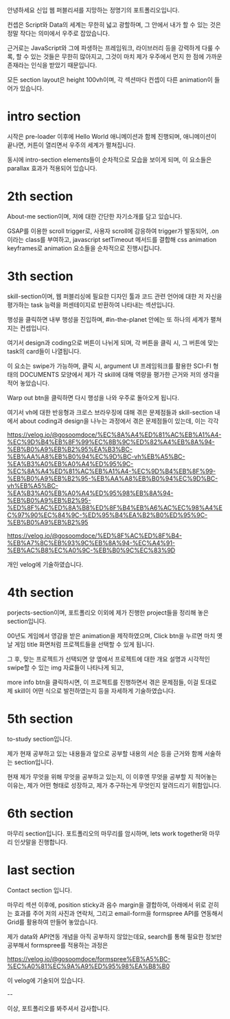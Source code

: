 안녕하세요 신입 웹 퍼블리셔를 지망하는 정명기의 포트폴리오입니다.

컨셉은 Script와 Data의 세계는 무한히 넓고 광할하며, 그 안에서 내가 할 수 있는 것은 정말 작다는 의미에서 우주로 잡았습니다.

근거로는 JavaScript와 그에 파생하는 프레임워크, 라이브러리 등을 강력하게 다룰 수록, 할 수 있는 것들은 무한히 많아지고, 그것이 마치 제가 우주에서 먼지 한 점에 가까운 존재라는 인식을 받았기 때문입니다.

모든 section layout은 height 100vh이며, 각 섹션마다 컨셉이 다른 animation이 들어가 있습니다.

# intro section

시작은 pre-loader 이후에 Hello World 애니메이션과 함께 진행되며, 애니메이션이 끝나면, 커튼이 열리면서 우주의 세계가 펼쳐집니다.

동시에 intro-section elements들이 순차적으로 모습을 보이게 되며, 이 요소들은 parallax 효과가 적용되어 있습니다.

# 2th section

About-me section이며, 저에 대한 간단한 자기소개를 담고 있습니다.

GSAP를 이용한 scroll trigger로, 사용자 scroll에 감응하여 trigger가 발동되어, .on이라는 class를 부여하고, javascript setTimeout 메서드를 결합해 css animation keyframes로 animation 요소들을 순차적으로 진행시킵니다.


# 3th section

skill-section이며, 웹 퍼블리싱에 필요한 디자인 툴과 코드 관련 언어에 대한 저 자신을 평가하는 task 능력을 퍼센테이지로 반환하여 나타내는 섹션입니다.

행성을 클릭하면 내부 행성을 진입하며, #in-the-planet 안에는 또 하나의 세계가 펼쳐지는 컨셉입니다.

여기서 design과 coding으로 버튼이 나뉘게 되며, 각 버튼을 클릭 시, 그 버튼에 맞는 task의 card들이 나열됩니다.

이 요소는 swipe가 가능하며, 클릭 시, argument UI 프레임워크를 활용한 SCI-FI 형태의 DOCUMENTS 모양에서 제가 각 skill에 대해 역량을 평가한 근거와 저의 생각을 적어 놓았습니다.

Warp out btn을 클릭하면 다시 행성을 나와 우주로 돌아오게 됩니다.

여기서 vh에 대한 반응형과 크로스 브라우징에 대해 겪은 문제점들과 skill-section 내에서 about coding과 design을 나누는 과정에서 겪은 문제점들이 있는데, 이는 각각

https://velog.io/@gosoomdoce/%EC%8A%A4%ED%81%AC%EB%A1%A4-%EC%9D%B4%EB%8F%99%EC%8B%9C%ED%82%A4%EB%8A%94-%EB%B0%A9%EB%B2%95%EA%B3%BC-%EB%AA%A8%EB%B0%94%EC%9D%BC-vh%EB%A5%BC-%EA%B3%A0%EB%A0%A4%ED%95%9C-%EC%8A%A4%ED%81%AC%EB%A1%A4-%EC%9D%B4%EB%8F%99-%EB%B0%A9%EB%B2%95-%EB%AA%A8%EB%B0%94%EC%9D%BC-vh%EB%A5%BC-%EA%B3%A0%EB%A0%A4%ED%95%98%EB%8A%94-%EB%B0%A9%EB%B2%95-%ED%8F%AC%ED%8A%B8%ED%8F%B4%EB%A6%AC%EC%98%A4%EC%97%90%EC%84%9C-%ED%95%B4%EA%B2%B0%ED%95%9C-%EB%B0%A9%EB%B2%95

https://velog.io/@gosoomdoce/%ED%8F%AC%ED%8F%B4-%EB%A7%8C%EB%93%9C%EB%8A%94-%EC%A4%91-%EB%AC%B8%EC%A0%9C-%EB%B0%9C%EC%83%9D

개인 velog에 기술하였습니다.

# 4th section

porjects-section이며, 포트폴리오 이외에 제가 진행한 project들을 정리해 놓은 section입니다.

00년도 게임에서 영감을 받은 animation을 제작하였으며, Click btn을 누르면 마치 옛날 게임 title 화면처럼 프로젝트들을 선택할 수 있게 됩니다.

그 후, 맞는 프로젝트가 선택되면 양 옆에서 프로젝트에 대한 개요 설명과 시각적인 swipe할 수 있는 img 자료들이 나타나게 되고,

more info btn을 클릭하시면, 이 프로젝트를 진행하면서 겪은 문제점들, 이걸 토대로 제 skill이 어떤 식으로 발전하였는지 등을 자세하게 기술하였습니다.

# 5th section

to-study section입니다.

제가 현재 공부하고 있는 내용들과 앞으로 공부할 내용의 서순 등을 근거와 함께 서술하는 section입니다.

현재 제가 무엇을 위해 무엇을 공부하고 있는지, 이 이후엔 무엇을 공부할 지 적어놓는 이유는, 제가 어떤 형태로 성장하고, 제가 추구하는게 무엇인지 알려드리기 위함입니다.

# 6th section

마무리 section입니다. 포트폴리오의 마무리를 암시하며, lets work together와 마무리 인삿말을 진행합니다.

# last section

Contact section 입니다.

마무리 섹션 이후에, position sticky과 음수 margin을 결합하여, 아래에서 위로 걷히는 효과를 주어 저의 사진과 연락처, 그리고 email-form을 formspree API를 연동해서 Grid를 활용하여 만들어 놓았습니다.

제가 data와 API연동 개념을 아직 공부하지 않았는데요, search를 통해 필요한 정보만 공부해서 formspree를 적용하는 과정은

https://velog.io/@gosoomdoce/formspree%EB%A5%BC-%EC%A0%81%EC%9A%A9%ED%95%98%EA%B8%B0

이 velog에 기술되어 있습니다.

--

이상, 포트폴리오를 봐주셔서 감사합니다.


